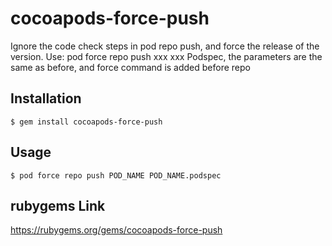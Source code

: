 # cocoapods-force-push

Ignore the code check steps in pod repo push, and force the release of the version. 
Use: pod force repo push xxx xxx Podspec, the parameters are the same as before, and force command is added before repo

## Installation

    $ gem install cocoapods-force-push

## Usage

    $ pod force repo push POD_NAME POD_NAME.podspec

## rubygems Link
https://rubygems.org/gems/cocoapods-force-push
